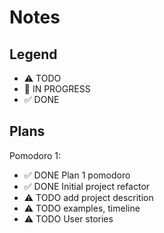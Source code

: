 # Notes

## Legend
- ⚠ TODO
- 🚧 IN PROGRESS
- ✅ DONE

## Plans

Pomodoro 1:
- ✅ DONE Plan 1 pomodoro
- ✅ DONE Initial project refactor
- ⚠ TODO add project descrition
- ⚠ TODO examples, timeline
- ⚠ TODO User stories
